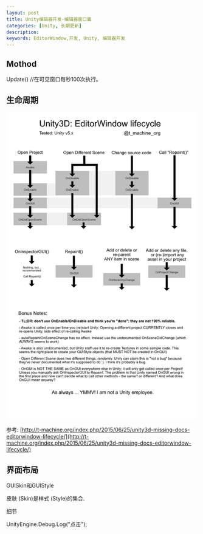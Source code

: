 ```yaml
---
layout: post
title: Unity编辑器开发-编辑器窗口篇
categories: [Unity, 长期更新]
description: 
keywords: EditorWindow,开发, Unity, 编辑器开发
---
```


## Mothod

Update()	//在可见窗口每秒100次执行。

## 生命周期

![EditorWindowLife](/Img/EditorWindowLife.png)

参考: [http://t-machine.org/index.php/2015/06/25/unity3d-missing-docs-editorwindow-lifecycle/](http://t-machine.org/index.php/2015/06/25/unity3d-missing-docs-editorwindow-lifecycle/)


##  界面布局

GUISkin和GUIStyle

皮肤 (Skin)是样式 (Style)的集合.

细节

UnityEngine.Debug.Log("点击");